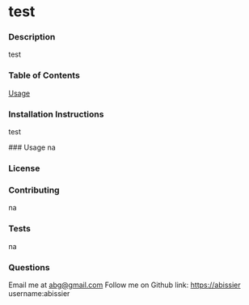 
# test

### Description 
test 

### Table of Contents
[Usage](#usage)

### Installation Instructions

test

<a name="usage"/>
### Usage
na

### License
### Contributing
na

### Tests
na

### Questions
Email me at abg@gmail.com
Follow me on Github link: <https://abissier> username:abissier
